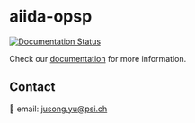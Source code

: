 # aiida-opsp

[![Documentation Status](https://readthedocs.org/projects/aiida-opsp/badge/?version=latest)](https://aiida-opsp.readthedocs.io/en/latest/?badge=latest)

Check our [documentation](https://aiida-opsp.readthedocs.io/en/latest/) for more information.

## Contact

📧 email: jusong.yu@psi.ch
